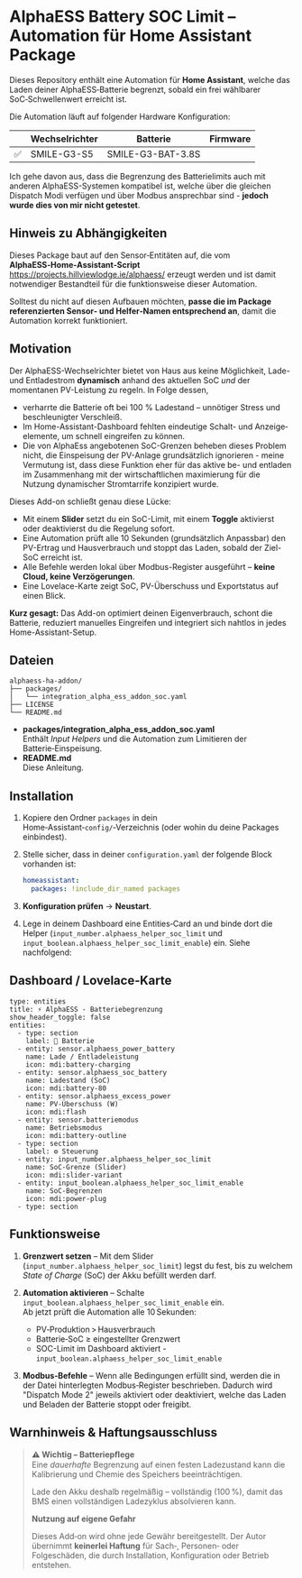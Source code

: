 # AlphaESS Battery SOC Limit – Automation für Home Assistant Package

Dieses Repository enthält eine Automation für **Home Assistant**, welche das Laden
deiner AlphaESS‑Batterie begrenzt, sobald ein frei wählbarer SoC‑Schwellenwert
erreicht ist.

Die Automation läuft auf folgender Hardware Konfiguration:

| | Wechselrichter    | Batterie   | Firmware |
| ------------- | ------------- | ------------- | ------------- |
| :white_check_mark: |  SMILE-G3-S5 |  SMILE-G3-BAT-3.8S  |

Ich gehe davon aus, dass die Begrenzung des Batterielimits auch mit anderen AlphaESS-Systemen kompatibel ist, welche über die gleichen Dispatch Modi verfügen und über Modbus ansprechbar sind - **jedoch wurde dies von mir nicht getestet**.


## Hinweis zu Abhängigkeiten 

Dieses Package baut auf den Sensor‑Entitäten auf, die vom **AlphaESS‑Home‑Assistant‑Script** <https://projects.hillviewlodge.ie/alphaess/> erzeugt werden und ist damit notwendiger Bestandteil für die funktionsweise dieser Automation. 

Solltest du nicht auf diesen Aufbauen möchten, **passe die im Package referenzierten Sensor‑ und Helfer‑Namen entsprechend an**, damit die Automation korrekt funktioniert.

## Motivation

Der AlphaESS-Wechselrichter bietet von Haus aus keine Möglichkeit, Lade- und Entladestrom **dynamisch** anhand des aktuellen SoC *und* der momentanen PV-Leistung zu regeln. In Folge dessen, 

* verharrte die Batterie oft bei 100 % Ladestand – unnötiger Stress und beschleunigter Verschleiß.  
* Im Home-Assistant-Dashboard fehlten eindeutige Schalt- und Anzeige­elemente, um schnell eingreifen zu können.
* Die von AlphaEss angebotenen SoC-Grenzen beheben dieses Problem nicht, die Einspeisung der PV-Anlage grundsätzlich ignorieren - meine Vermutung ist, dass diese Funktion eher für das aktive be- und entladen im Zusammenhang mit der wirtschaftlichen maximierung für die Nutzung dynamischer Stromtarrife konzipiert wurde.

Dieses Add-on schließt genau diese Lücke:

* Mit einem **Slider** setzt du ein SoC-Limit, mit einem **Toggle** aktivierst oder deaktivierst du die Regelung sofort.  
* Eine Automation prüft alle 10 Sekunden (grundsätzlich Anpassbar) den PV-Ertrag und Hausverbrauch und stoppt das Laden, sobald der Ziel-SoC erreicht ist.  
* Alle Befehle werden lokal über Modbus-Register ausgeführt – **keine Cloud, keine Verzögerungen**.  
* Eine Lovelace-Karte zeigt SoC, PV-Überschuss und Exportstatus auf einen Blick.

**Kurz gesagt:** Das Add-on optimiert deinen Eigenverbrauch, schont die Batterie, reduziert manuelles Eingreifen und integriert sich nahtlos in jedes Home-Assistant-Setup.

## Dateien

```
alphaess-ha-addon/
├── packages/
│   └── integration_alpha_ess_addon_soc.yaml
├── LICENSE
└── README.md
```

- **packages/integration_alpha_ess_addon_soc.yaml**  
  Enthält *Input Helpers* und die Automation zum Limitieren der Batterie‑Einspeisung.
- **README.md**  
  Diese Anleitung.

## Installation

1. Kopiere den Ordner `packages` in dein Home‑Assistant‑`config/`‑Verzeichnis (oder
   wohin du deine Packages einbindest).
2. Stelle sicher, dass in deiner `configuration.yaml` der folgende Block vorhanden ist:

   ```yaml
   homeassistant:
     packages: !include_dir_named packages
   ```

3. **Konfiguration prüfen** → **Neustart**.
4. Lege in deinem Dashboard eine Entities‑Card an und binde dort die Helper
   (`input_number.alphaess_helper_soc_limit` und
   `input_boolean.alphaess_helper_soc_limit_enable`) ein. Siehe nachfolgend:

## Dashboard / Lovelace‑Karte

```
type: entities
title: ⚡️ AlphaESS - Batteriebegrenzung
show_header_toggle: false
entities:
  - type: section
    label: 🔋 Batterie
  - entity: sensor.alphaess_power_battery
    name: Lade / Entlade­leistung
    icon: mdi:battery-charging
  - entity: sensor.alphaess_soc_battery
    name: Ladestand (SoC)
    icon: mdi:battery-80
  - entity: sensor.alphaess_excess_power
    name: PV-Überschuss (W)
    icon: mdi:flash
  - entity: sensor.batteriemodus
    name: Betriebsmodus
    icon: mdi:battery-outline
  - type: section
    label: ⚙️ Steuerung
  - entity: input_number.alphaess_helper_soc_limit
    name: SoC-Grenze (Slider)
    icon: mdi:slider-variant
  - entity: input_boolean.alphaess_helper_soc_limit_enable
    name: SoC-Begrenzen
    icon: mdi:power-plug
  - type: section
```

## Funktionsweise

1. **Grenzwert setzen** – Mit dem Slider (`input_number.alphaess_helper_soc_limit`) legst du fest, bis zu welchem
*State of Charge* (SoC) der Akku befüllt werden darf.

2. **Automation aktivieren** – Schalte `input_boolean.alphaess_helper_soc_limit_enable` ein.  
   Ab jetzt prüft die Automation alle 10 Sekunden:
   - PV‑Produktion > Hausverbrauch  
   - Batterie‑SoC ≥ eingestellter Grenzwert  
   - SOC-Limit im Dashboard aktiviert - `input_boolean.alphaess_helper_soc_limit_enable`

3. **Modbus‑Befehle** – Wenn alle Bedingungen erfüllt sind, werden die in der Datei hinterlegten Modbus‑Register
beschrieben. Dadurch wird "Dispatch Mode 2" jeweils aktiviert oder deaktiviert, welche das Laden und Beladen der
Batterie stoppt oder freigibt. 

## Warnhinweis & Haftungsausschluss

> **⚠️ Wichtig – Batteriepﬂege**  
> Eine *dauerhafte* Begrenzung auf einen festen Ladezustand kann die Kalibrierung und Chemie des Speichers beeinträchtigen.  
> 
> Lade den Akku deshalb regelmäßig – vollständig (100 %), damit das BMS einen vollständigen Ladezyklus absolvieren kann.
> 
> **Nutzung auf eigene Gefahr**  
> 
> Dieses Add‑on wird ohne jede Gewähr bereitgestellt. Der Autor übernimmt **keinerlei Haftung** für Sach‑, Personen‑ oder Folgeschäden, die durch Installation, Konfiguration oder Betrieb entstehen.
